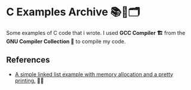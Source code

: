 
# C Examples Archive 📚🚀🗂

Some examples of C code that i wrote.
I used **GCC Compiler 🏗️** from the **GNU Compiler Collection 🐃** to compile my code.
## References

 - [A simple linked list example with memory allocation and a pretty printing.](./linked-list.c) 🔗📝
